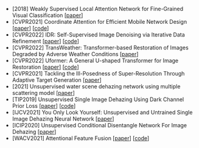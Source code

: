 - [2018] Weakly Supervised Local Attention Network for Fine-Grained Visual Classification [[paper](https://arxiv.org/abs/1808.02152)]
- [CVPR2021] Coordinate Attention for Efficient Mobile Network Design [[paper](https://arxiv.org/abs/2103.02907)] [[code](https://github.com/Andrew-Qibin/CoordAttention)]
- [CVPR2022] IDR: Self-Supervised Image Denoising via Iterative Data Refinement [[paper](https://arxiv.org/abs/2111.14358)] [[code](https://github.com/zhangyi-3/IDR)]
- [CVPR2022] TransWeather: Transformer-based Restoration of Images Degraded by Adverse Weather Conditions [[paper](https://arxiv.org/abs/2111.14813)]
- [CVPR2022] Uformer: A General U-shaped Transformer for Image Restoration [[paper](https://arxiv.org/abs/2106.03106)] [[code](https://github.com/ZhendongWang6/Uformer)]
- [CVPR2021] Tackling the Ill-Posedness of Super-Resolution Through Adaptive Target Generation [[paper](https://openaccess.thecvf.com/content/CVPR2021/html/Jo_Tackling_the_Ill-Posedness_of_Super-Resolution_Through_Adaptive_Target_Generation_CVPR_2021_paper.html)]
- [2021] Unsupervised water scene dehazing network using multiple scattering model [[paper](https://doi.org/10.1371/journal.pone.0253214)]
- [TIP2019] Unsupervised Single Image Dehazing Using Dark Channel Prior Loss [[paper](https://ieeexplore.ieee.org/document/8897130)] [[code](https://github.com/AlonaGolts/Deep_Energy)]
- [IJCV2021] You Only Look Yourself: Unsupervised and Untrained Single Image Dehazing Neural Network [[paper](https://link.springer.com/article/10.1007/s11263-021-01431-5)]
- [ICIP2020] Unsupervised Conditional Disentangle Network For Image Dehazing [[paper](https://ieeexplore.ieee.org/abstract/document/9190833)]
- [WACV2021] Attentional Feature Fusion [[paper](https://arxiv.org/abs/2009.14082)] [[code](https://github.com/YimianDai/open-aff)]